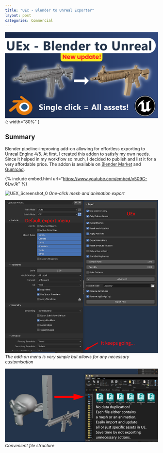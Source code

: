 ```yaml
---
title: "UEx - Blender to Unreal Exporter"
layout: post
categories: Commercial
---
```


![UEx_Thumbnail](/assets/img/uex/uex_thumbnail.png){: width="80%" }


## Summary

Blender pipeline-improving add-on allowing for effortless exporting to Unreal Engine 4/5. At first, I created this addon to satisfy my own needs. Since it helped in my workflow so much, I decided to publish and list it for a very affordable price. The addon is available on [Blender Market](https://blendermarket.com/products/uex-blender-to-unreal) and [Gumroad](https://pawelwilczewski.gumroad.com/l/uex-blender-to-unreal).

{% include embed.html url="https://www.youtube.com/embed/v509C-6LwJk" %}

![UEX_Screenshot_0](/assets/img/uex/blender-unreal-comparison-optimized-giga.gif)
*One-click mesh and animation export*

![UEX_Screenshot_1](/assets/img/uex/default_vs_uex.png)
*The add-on menu is very simple but allows for any necessary customisation*

![UEX_Screenshot_3](/assets/img/uex/one_click.png)
*Convenient file structure*
